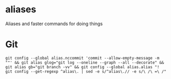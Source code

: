 # aliases
Aliases and faster commands for doing things

# Git

```
git config --global alias.nccommit 'commit --allow-empty-message -m ""' && git alias glog="git log --oneline --graph --all --decorate" && git alias gb="git branch -vv" && git config --global alias.alias "! git config --get-regexp ^alias\. | sed -e s/^alias\.// -e s/\ /\ =\ /"
```

